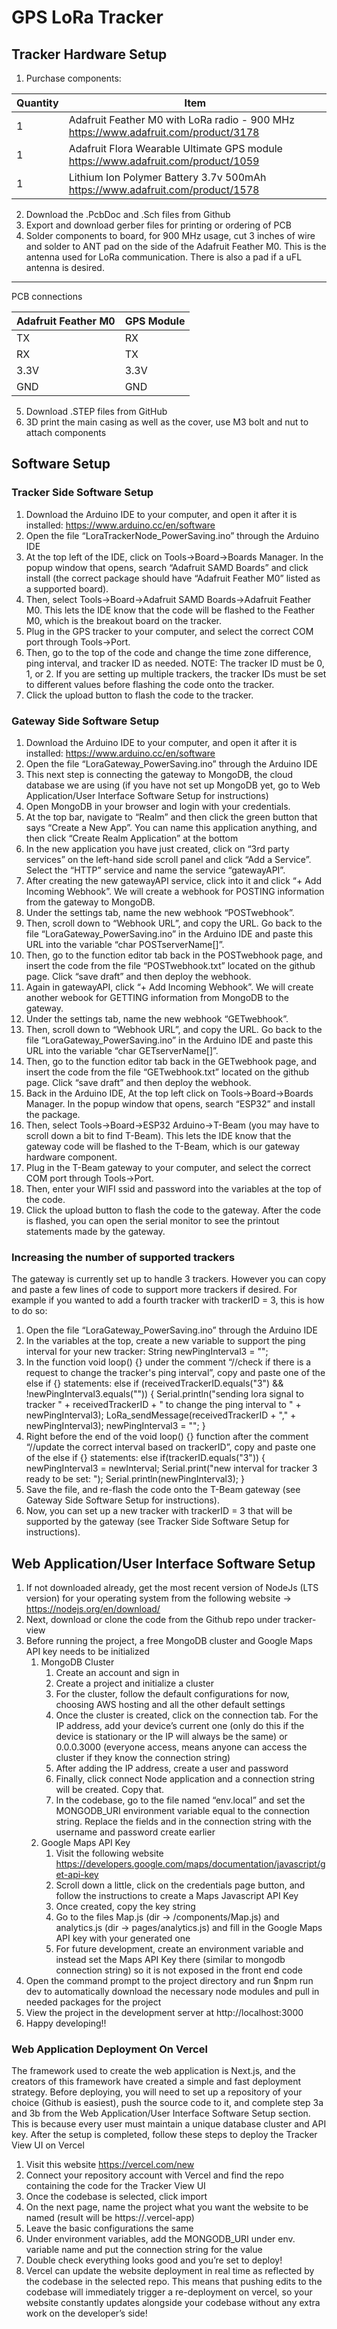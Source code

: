 # GPS LoRa Tracker

## Tracker Hardware Setup
1. Purchase components:

| Quantity | Item |
| ------------- | ------------- |
| 1  | Adafruit Feather M0 with LoRa radio - 900 MHz https://www.adafruit.com/product/3178  |
| 1  | Adafruit Flora Wearable Ultimate GPS module https://www.adafruit.com/product/1059  |
| 1  | Lithium Ion Polymer Battery 3.7v 500mAh https://www.adafruit.com/product/1578  |	

2. Download the .PcbDoc and .Sch files from Github
3. Export and download gerber files for printing or ordering of PCB
4. Solder components to board, for 900 MHz usage, cut 3 inches of wire and solder to ANT pad on the side of the Adafruit Feather M0. This is the antenna used for LoRa communication. There is also a pad if a uFL antenna is desired.
________________


PCB connections

| Adafruit Feather M0 | GPS Module |
| ------------- | ------------- |
| TX  | RX  |
| RX  | TX  |
| 3.3V  | 3.3V  |
| GND  | GND  |

   5. Download .STEP files from GitHub
   6. 3D print the main casing as well as the cover, use M3 bolt and nut to attach components


## Software Setup
### Tracker Side Software Setup
   1. Download the Arduino IDE to your computer, and open it after it is installed: https://www.arduino.cc/en/software
   2. Open the file “LoraTrackerNode_PowerSaving.ino” through the Arduino IDE
   3. At the top left of the IDE, click on Tools→Board→Boards Manager. In the popup window that opens, search “Adafruit SAMD Boards” and click install (the correct package should have “Adafruit Feather M0” listed as a supported board). 
   4. Then, select Tools→Board→Adafruit SAMD Boards→Adafruit Feather M0. This lets the IDE know that the code will be flashed to the Feather M0, which is the breakout board on the tracker. 
   5. Plug in the GPS tracker to your computer, and select the correct COM port through Tools→Port.
   6. Then, go to the top of the code and change the time zone difference, ping interval, and tracker ID as needed. NOTE: The tracker ID must be 0, 1, or 2. If you are setting up multiple trackers, the tracker IDs must be set to different values before flashing the code onto the tracker.
   7. Click the upload button to flash the code to the tracker.




### Gateway Side Software Setup
   1. Download the Arduino IDE to your computer, and open it after it is installed: https://www.arduino.cc/en/software
   2. Open the file “LoraGateway_PowerSaving.ino” through the Arduino IDE
   3. This next step is connecting the gateway to MongoDB, the cloud database we are using (if you have not set up MongoDB yet, go to Web Application/User Interface Software Setup for instructions)
   1. Open MongoDB in your browser and login with your credentials.
   2. At the top bar, navigate to “Realm” and then click the green button that says “Create a New App”. You can name this application anything, and then click “Create Realm Application” at the bottom
   3. In the new application you have just created, click on “3rd party services” on the left-hand side scroll panel and click “Add a Service”. Select the  “HTTP” service and name the service “gatewayAPI”. 
   4. After creating the new gatewayAPI service, click into it and click “+ Add Incoming Webhook”. We will create a webhook for POSTING information from the gateway to MongoDB.
   1. Under the settings tab, name the new webhook “POSTwebhook”. 
   2. Then, scroll down to “Webhook URL”, and copy the URL. Go back to the file “LoraGateway_PowerSaving.ino” in the Arduino IDE and paste this URL into the variable “char POSTserverName[]”. 
   3. Then, go to the function editor tab back in the POSTwebhook page, and insert the code from the file “POSTwebhook.txt” located on the github page. Click “save draft” and then deploy the webhook.
   5. Again in gatewayAPI, click “+ Add Incoming Webhook”. We will create another webook for GETTING information from MongoDB to the gateway.
   1. Under the settings tab, name the new webhook “GETwebhook”. 
   2. Then, scroll down to “Webhook URL”, and copy the URL. Go back to the file “LoraGateway_PowerSaving.ino” in the Arduino IDE and paste this URL into the variable “char GETserverName[]”. 
   3. Then, go to the function editor tab back in the GETwebhook page, and insert the code from the file “GETwebhook.txt” located on the github page. Click “save draft” and then deploy the webhook.
   4. Back in the Arduino IDE, At the top left click on Tools→Board→Boards Manager. In the popup window that opens, search “ESP32” and install the package.
   5. Then, select Tools→Board→ESP32 Arduino→T-Beam (you may have to scroll down a bit to find T-Beam). This lets the IDE know that the gateway code will be flashed to the T-Beam, which is our gateway hardware component.
   6. Plug in the T-Beam gateway to your computer, and select the correct COM port through Tools→Port.
   7. Then, enter your WIFI ssid and password into the variables at the top of the code.
   8. Click the upload button to flash the code to the gateway. After the code is flashed, you can open the serial monitor to see the printout statements made by the gateway.


### Increasing the number of supported trackers
The gateway is currently set up to handle 3 trackers. However you can copy and paste a few lines of code to support more trackers if desired. For example if you wanted to add a fourth tracker with trackerID = 3, this is how to do so:
   1. Open the file “LoraGateway_PowerSaving.ino” through the Arduino IDE
   2. In the variables at the top, create a new variable to support the ping interval for your new tracker:
String newPingInterval3 = "";
   3. In the function void loop() {} under the comment “//check if there is a request to change the tracker's ping interval”, copy and paste one of the else if {} statements: 
else if (receivedTrackerID.equals("3") && !newPingInterval3.equals("")) {
      Serial.println("sending lora signal to tracker " + receivedTrackerID + " to change the ping interval to " + newPingInterval3);
      LoRa_sendMessage(receivedTrackerID + "," + newPingInterval3);
      newPingInterval3 = "";
    }
   4. Right before the end of the void loop() {} function after the comment “//update the correct interval based on trackerID”, copy and paste one of the else if {} statements:
else if(trackerID.equals("3")) {
        newPingInterval3 = newInterval;
        Serial.print("new interval for tracker 3 ready to be set: "); Serial.println(newPingInterval3);
      }
   5. Save the file, and re-flash the code onto the T-Beam gateway (see Gateway Side Software Setup for instructions).
   6. Now, you can set up a new tracker with trackerID = 3 that will be supported by the gateway (see Tracker Side Software Setup for instructions).


## Web Application/User Interface Software Setup
1. If not downloaded already, get the most recent version of NodeJs (LTS version) for your operating system from the following website -> https://nodejs.org/en/download/
2. Next, download or clone the code from the Github repo under tracker-view
3. Before running the project, a free MongoDB cluster and Google Maps API key needs to be initialized
   1. MongoDB Cluster
      1. Create an account and sign in
      2. Create a project and initialize a cluster
      3. For the cluster, follow the default configurations for now, choosing AWS hosting and all the other default settings
      4. Once the cluster is created, click on the connection tab. For the IP address, add your device’s current one (only do this if the device is stationary or the IP will always be the same) or 0.0.0.3000 (everyone access, means anyone can access the cluster if they know the connection string)
      5. After adding the IP address, create a user and password
      6. Finally, click connect Node application and a connection string will be created. Copy that.
      7. In the codebase, go to the file named “env.local” and set the MONGODB_URI environment variable equal to the connection string. Replace the fields <user> and <password> in the connection string with the username and password create earlier
   2. Google Maps API Key
      1. Visit the following website https://developers.google.com/maps/documentation/javascript/get-api-key
      2. Scroll down a little, click on the credentials page button, and follow the instructions to create a Maps Javascript API Key
      3. Once created, copy the key string
      4. Go to the files Map.js (dir -> /components/Map.js) and analytics.js (dir -> pages/analytics.js) and fill in the Google Maps API key with your generated one
      5. For future development, create an environment variable and instead set the Maps API Key there (similar to mongodb connection string) so it is not exposed in the front end code
4. Open the command prompt to the project directory and run $npm run dev to automatically download the necessary node modules and pull in needed packages for the project
5. View the project in the development server at http://localhost:3000
6. Happy developing!!


### Web Application Deployment On Vercel
The framework used to create the web application is Next.js, and the creators of this framework have created a simple and fast deployment strategy. Before deploying, you will need to set up a repository of your choice (Github is easiest), push the source code to it, and complete step 3a and 3b from the Web Application/User Interface Software Setup section. This is because every user must maintain a unique database cluster and API key. After the setup is completed, follow these steps to deploy the Tracker View UI on Vercel
1. Visit this website https://vercel.com/new
2. Connect your repository account with Vercel and find the repo containing the code for the Tracker View UI
3. Once the codebase is selected, click import
4. On the next page, name the project what you want the website to be named (result will be https://<your project name>.vercel-app)
5. Leave the basic configurations the same
6. Under environment variables, add the MONGODB_URI under env. variable name and put the connection string for the value
7. Double check everything looks good and you’re set to deploy!
8. Vercel can update the website deployment in real time as reflected by the codebase in the selected repo. This means that pushing edits to the codebase will immediately trigger a re-deployment on vercel, so your website constantly updates alongside your codebase without any extra work on the developer’s side!
